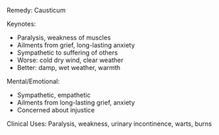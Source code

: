 Remedy: Causticum

Keynotes:
- Paralysis, weakness of muscles
- Ailments from grief, long-lasting anxiety
- Sympathetic to suffering of others
- Worse: cold dry wind, clear weather
- Better: damp, wet weather, warmth

Mental/Emotional:
- Sympathetic, empathetic
- Ailments from long-lasting grief, anxiety
- Concerned about injustice

Clinical Uses: Paralysis, weakness, urinary incontinence, warts, burns